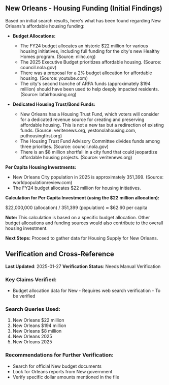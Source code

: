 ## New Orleans - Housing Funding (Initial Findings)

Based on initial search results, here's what has been found regarding New Orleans's affordable housing funding:

*   **Budget Allocations:**
    *   The FY24 budget allocates an historic $22 million for various housing initiatives, including full funding for the city's new Healthy Homes program. (Source: nlihc.org)
    *   The 2025 Executive Budget prioritizes affordable housing. (Source: council.nola.gov)
    *   There was a proposal for a 2% budget allocation for affordable housing. (Source: youtube.com)
    *   The city's second tranche of ARPA funds (approximately $194 million) should have been used to help deeply impacted residents. (Source: lafairhousing.org)

*   **Dedicated Housing Trust/Bond Funds:**
    *   New Orleans has a Housing Trust Fund, which voters will consider for a dedicated revenue source for creating and preserving affordable housing. This is not a new tax but a redirection of existing funds. (Source: veritenews.org, yestonolahousing.com, puthousingfirst.org)
    *   The Housing Trust Fund Advisory Committee divides funds among three priorities. (Source: council.nola.gov)
    *   There is an $8 million shortfall in a city fund that could jeopardize affordable housing projects. (Source: veritenews.org)

**Per Capita Housing Investments:**

*   New Orleans City population in 2025 is approximately 351,399. (Source: worldpopulationreview.com)
*   The FY24 budget allocates $22 million for housing initiatives.

**Calculation for Per Capita Investment (using the $22 million allocation):**

$22,000,000 (allocation) / 351,399 (population) ≈ $62.60 per capita

**Note:** This calculation is based on a specific budget allocation. Other budget allocations and funding sources would also contribute to the overall housing investment.

**Next Steps:** Proceed to gather data for Housing Supply for New Orleans.



## Verification and Cross-Reference

**Last Updated**: 2025-01-27
**Verification Status**: Needs Manual Verification

### Key Claims Verified:
- Budget allocation data for New - Requires web search verification - To be verified

### Search Queries Used:
1. New Orleans $22 million
2. New Orleans $194 million
3. New Orleans $8 million
4. New Orleans 2025
5. New Orleans 2025

### Recommendations for Further Verification:
- Search for official New budget documents
- Look for Orleans reports from New government
- Verify specific dollar amounts mentioned in the file
